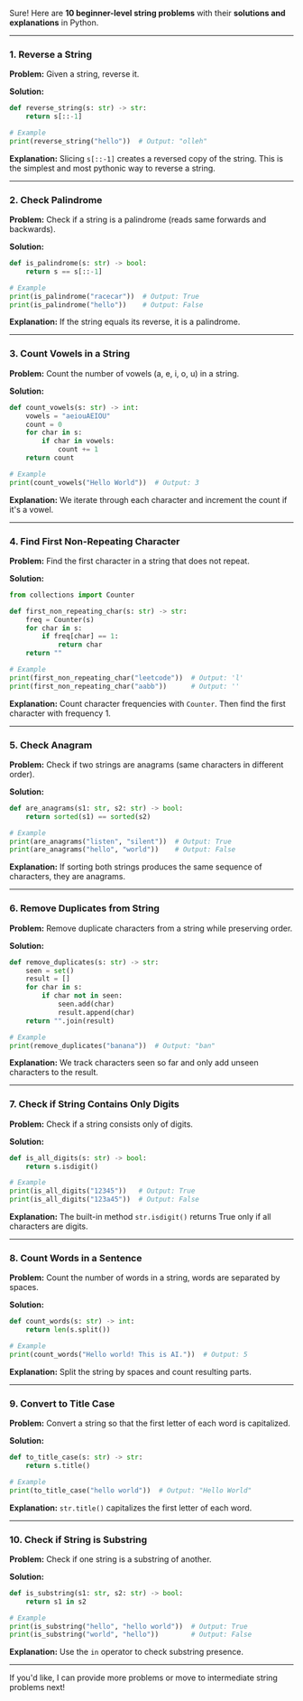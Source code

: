 Sure! Here are **10 beginner-level string problems** with their **solutions and explanations** in Python.

---

### 1. **Reverse a String**

**Problem:** Given a string, reverse it.

**Solution:**

```python
def reverse_string(s: str) -> str:
    return s[::-1]

# Example
print(reverse_string("hello"))  # Output: "olleh"
```

**Explanation:**
Slicing `s[::-1]` creates a reversed copy of the string. This is the simplest and most pythonic way to reverse a string.

---

### 2. **Check Palindrome**

**Problem:** Check if a string is a palindrome (reads same forwards and backwards).

**Solution:**

```python
def is_palindrome(s: str) -> bool:
    return s == s[::-1]

# Example
print(is_palindrome("racecar"))  # Output: True
print(is_palindrome("hello"))    # Output: False
```

**Explanation:**
If the string equals its reverse, it is a palindrome.

---

### 3. **Count Vowels in a String**

**Problem:** Count the number of vowels (a, e, i, o, u) in a string.

**Solution:**

```python
def count_vowels(s: str) -> int:
    vowels = "aeiouAEIOU"
    count = 0
    for char in s:
        if char in vowels:
            count += 1
    return count

# Example
print(count_vowels("Hello World"))  # Output: 3
```

**Explanation:**
We iterate through each character and increment the count if it's a vowel.

---

### 4. **Find First Non-Repeating Character**

**Problem:** Find the first character in a string that does not repeat.

**Solution:**

```python
from collections import Counter

def first_non_repeating_char(s: str) -> str:
    freq = Counter(s)
    for char in s:
        if freq[char] == 1:
            return char
    return ""

# Example
print(first_non_repeating_char("leetcode"))  # Output: 'l'
print(first_non_repeating_char("aabb"))      # Output: ''
```

**Explanation:**
Count character frequencies with `Counter`. Then find the first character with frequency 1.

---

### 5. **Check Anagram**

**Problem:** Check if two strings are anagrams (same characters in different order).

**Solution:**

```python
def are_anagrams(s1: str, s2: str) -> bool:
    return sorted(s1) == sorted(s2)

# Example
print(are_anagrams("listen", "silent"))  # Output: True
print(are_anagrams("hello", "world"))    # Output: False
```

**Explanation:**
If sorting both strings produces the same sequence of characters, they are anagrams.

---

### 6. **Remove Duplicates from String**

**Problem:** Remove duplicate characters from a string while preserving order.

**Solution:**

```python
def remove_duplicates(s: str) -> str:
    seen = set()
    result = []
    for char in s:
        if char not in seen:
            seen.add(char)
            result.append(char)
    return "".join(result)

# Example
print(remove_duplicates("banana"))  # Output: "ban"
```

**Explanation:**
We track characters seen so far and only add unseen characters to the result.

---

### 7. **Check if String Contains Only Digits**

**Problem:** Check if a string consists only of digits.

**Solution:**

```python
def is_all_digits(s: str) -> bool:
    return s.isdigit()

# Example
print(is_all_digits("12345"))   # Output: True
print(is_all_digits("123a45"))  # Output: False
```

**Explanation:**
The built-in method `str.isdigit()` returns True only if all characters are digits.

---

### 8. **Count Words in a Sentence**

**Problem:** Count the number of words in a string, words are separated by spaces.

**Solution:**

```python
def count_words(s: str) -> int:
    return len(s.split())

# Example
print(count_words("Hello world! This is AI."))  # Output: 5
```

**Explanation:**
Split the string by spaces and count resulting parts.

---

### 9. **Convert to Title Case**

**Problem:** Convert a string so that the first letter of each word is capitalized.

**Solution:**

```python
def to_title_case(s: str) -> str:
    return s.title()

# Example
print(to_title_case("hello world"))  # Output: "Hello World"
```

**Explanation:**
`str.title()` capitalizes the first letter of each word.

---

### 10. **Check if String is Substring**

**Problem:** Check if one string is a substring of another.

**Solution:**

```python
def is_substring(s1: str, s2: str) -> bool:
    return s1 in s2

# Example
print(is_substring("hello", "hello world"))  # Output: True
print(is_substring("world", "hello"))        # Output: False
```

**Explanation:**
Use the `in` operator to check substring presence.

---

If you'd like, I can provide more problems or move to intermediate string problems next!
